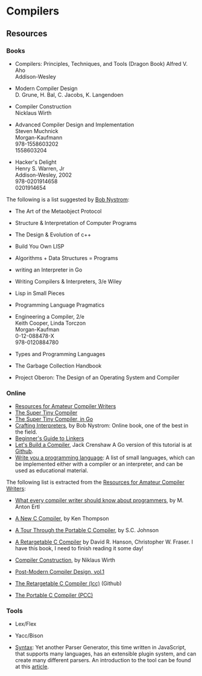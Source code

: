 Compilers
=========

Resources
---------

### Books

 - Compilers: Principles, Techniques, and Tools (Dragon Book)
   Alfred V. Aho  
   Addison-Wesley

 - Modern Compiler Design  
   D. Grune, H. Bal, C. Jacobs, K. Langendoen

 - Compiler Construction  
   Nicklaus Wirth

 - Advanced Compiler Design and Implementation  
   Steven Muchnick  
   Morgan-Kaufmann  
   978-1558603202  
   1558603204

 - Hacker's Delight  
   Henry S. Warren, Jr  
   Addison-Wesley, 2002  
   978-0201914658  
   0201914654

The following is a list suggested by [Bob Nystrom](https://twitter.com/munificentbob):

 - The Art of the Metaobject Protocol

 - Structure & Interpretation of Computer Programs

 - The Design & Evolution of c++

 - Build You Own LISP

 - Algorithms + Data Structures = Programs

 - writing an Interpreter in Go

 - Writing Compilers & Interpreters, 3/e
   Wiley

 - Lisp in Small Pieces

 - Programming Language Pragmatics

 - Engineering a Compiler, 2/e  
   Keith Cooper, Linda Torczon  
   Morgan-Kaufman  
   0-12-088478-X  
   978-0120884780

 - Types and Programming Languages

 - The Garbage Collection Handbook

 - Project Oberon:  The Design of an Operating System and Compiler

### Online

 - [Resources for Amateur Compiler Writers][2]
 - [The Super Tiny Compiler](https://github.com/thejameskyle/the-super-tiny-compiler)
 - [The Super Tiny Compiler, in Go](https://github.com/hazbo/the-super-tiny-compiler)
 - [Crafting Interpreters](http://www.craftinginterpreters.com/), by Bob Nystrom:
   Online book, one of the best in the field.
 - [Beginner's Guide to Linkers](http://www.lurklurk.org/linkers/linkers.html)
 - [Let's Build a Compiler][1], Jack Crenshaw
   A Go version of this tutorial is at [Github](https://github.com/defrobo/crenshaw-go).
 - [Write you a programming language](https://github.com/stereobooster/write-you-a-programming-language):
   A list of small languages, which can be implemented either with a compiler or
   an interpreter, and can be used as educational material.

The following list is extracted from the [Resources for Amateur Compiler Writers][2]:

 - [What every compiler writer should know about programmers][4], by M. Anton Ertl
 - [A New C Compiler][5], by Ken Thompson
 - [A Tour Through the Portable C Compiler][6], by S.C. Johnson
 - [A Retargetable C Compiler][7] by David R. Hanson, Christopher W. Fraser.
   I have this book, I need to finish reading it some day!
 - [Compiler Construction][10], by Niklaus Wirth
 - [Post-Modern Compiler Design, vol.1](https://www.cs.purdue.edu/homes/rompf/pmca/vol1/)

 - [The Retargetable C Compiler (lcc)][8] (Github)
 - [The Portable C Compiler (PCC)][9]

### Tools

 - Lex/Flex

 - Yacc/Bison

 - [Syntax](https://github.com/DmitrySoshnikov/syntax):
   Yet another Parser Generator, this time written in JavaScript,
   that supports many languages, has an extensible plugin system,
   and can create many different parsers.  An introduction to the
   tool can be found at this [article][3].


[1]:	http://www.compilers.iecc.com/crenshaw/
[2]:	https://c9x.me/compile/bib/
[3]:	https://medium.com/@DmitrySoshnikov/syntax-language-agnostic-parser-generator-bd24468d7cfc
[4]:	https://c9x.me/compile/bib/ubc.pdf
[5]:	https://c9x.me/compile/bib/new-c.pdf
[6]:	https://c9x.me/compile/bib/pcc-tour.pdf
[7]:	http://www.amazon.com/Retargetable-Compiler-Design-Implementation/dp/0805316701
[8]:	https://github.com/drh/lcc
[9]:	http://pcc.ludd.ltu.se/
[10]:	https://c9x.me/compile/bib/wirthcc.pdf
